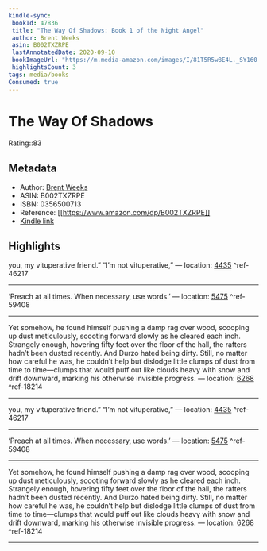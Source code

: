 ```yaml
---
kindle-sync:
 bookId: 47836
 title: "The Way Of Shadows: Book 1 of the Night Angel"
 author: Brent Weeks
 asin: B002TXZRPE
 lastAnnotatedDate: 2020-09-10
 bookImageUrl: "https://m.media-amazon.com/images/I/81T5R5w8E4L._SY160.jpg"
 highlightsCount: 3
tags: media/books
Consumed: true
---
```

# The Way Of Shadows
Rating::83
## Metadata
* Author: [Brent Weeks](https://www.amazon.com/Brent-Weeks/e/B004N1S4QY/ref=dp_byline_cont_ebooks_1)
* ASIN: B002TXZRPE
* ISBN: 0356500713
* Reference: [[https://www.amazon.com/dp/B002TXZRPE]]
* [Kindle link](kindle://book?action=open&asin=B002TXZRPE)

## Highlights
you, my vituperative friend.” “I’m not vituperative,” — location: [4435](kindle://book?action=open&asin=B002TXZRPE&location=4435) ^ref-46217

---
‘Preach at all times. When necessary, use words.’ — location: [5475](kindle://book?action=open&asin=B002TXZRPE&location=5475) ^ref-59408

---
Yet somehow, he found himself pushing a damp rag over wood, scooping up dust meticulously, scooting forward slowly as he cleared each inch. Strangely enough, hovering fifty feet over the floor of the hall, the rafters hadn’t been dusted recently. And Durzo hated being dirty. Still, no matter how careful he was, he couldn’t help but dislodge little clumps of dust from time to time—clumps that would puff out like clouds heavy with snow and drift downward, marking his otherwise invisible progress. — location: [6268](kindle://book?action=open&asin=B002TXZRPE&location=6268) ^ref-18214

---

you, my vituperative friend.” “I’m not vituperative,” — location: [4435](kindle://book?action=open&asin=B002TXZRPE&location=4435) ^ref-46217

---
‘Preach at all times. When necessary, use words.’ — location: [5475](kindle://book?action=open&asin=B002TXZRPE&location=5475) ^ref-59408

---
Yet somehow, he found himself pushing a damp rag over wood, scooping up dust meticulously, scooting forward slowly as he cleared each inch. Strangely enough, hovering fifty feet over the floor of the hall, the rafters hadn’t been dusted recently. And Durzo hated being dirty. Still, no matter how careful he was, he couldn’t help but dislodge little clumps of dust from time to time—clumps that would puff out like clouds heavy with snow and drift downward, marking his otherwise invisible progress. — location: [6268](kindle://book?action=open&asin=B002TXZRPE&location=6268) ^ref-18214

---
